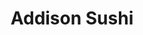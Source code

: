 ---
layout: place
title: "Addison Sushi"
permalink: /texas/addison/addison-sushi.html
stateAbbr: TX
stateName: Texas
cityName: Addison
seo:
  name: "Addison Sushi"
  type: Restaurant
  links: http://addisonsushi.com/
description: "Looking for sushi in Addison, Texas? Check out Addison Sushi for a delightful Japanese dining experience. Enjoy a variety of sushi and other dishes in a welc..."
place_id: ChIJ7yKCrAMhTIYRmi3jQcAkZ2U
photos:
  - name: >-
      places/ChIJ7yKCrAMhTIYRmi3jQcAkZ2U/photos/AeeoHcKRGn3RPXYdTmV49alWfk01YEwL0hLXkO3_ERkHJGlquxYMOD0ZIxQZvNmHWo6CLPUipi2lipXYXjeHXwZhmo9fwHgtA0J7p-uPw1uZMQFOJ4ORurCc1YsMQrfSQSmynkA7CaPLJbEyc_xpoaoEbJF-Nc3IlZ6eLRhi-0dCrIWwECT_EdA2nx4edEmIMVaSTp6wJAESWAyZSoEcxrzu8tndqAxoJ4bgOWLhKuMmNjZS2P3qX2gsa6Wnwl2XWWkxaWbM22FIC8oZQrYOiBIVqgwHOxilV2DFoKq9vhEueoBdyGMQXO6i_l0sJ_WXZByCj2ZlQ-m8jWMf2gxgdS0fF60HSxtBDguJXASGb7iUL7KdV_edOsJ6DO25Y6wsFC021hvFMQWDy2KhvZbxHwVE5M-SFFZX8zmDkIj3w1Y9xwLk5Z9a
    widthPx: 4800
    heightPx: 3599
    authorAttributions:
      - displayName: Drummermom
        uri: https://maps.google.com/maps/contrib/109802572556023842239
        photoUri: >-
          https://lh3.googleusercontent.com/a/ACg8ocIALJKcb4KcEZySAlwDbkuy8kNIu9_skJ6xGVpXHHgMas7rpA=s100-p-k-no-mo
    flagContentUri: >-
      https://www.google.com/local/imagery/report/?cb_client=maps_api_places.places_api&image_key=!1e10!2sCIHM0ogKEICAgIDTh42PtAE&hl=en-US
    googleMapsUri: >-
      https://www.google.com/maps/place//data=!3m4!1e2!3m2!1sCIHM0ogKEICAgIDTh42PtAE!2e10!4m2!3m1!1s0x864c2103ac8222ef:0x656724c041e32d9a
  - name: >-
      places/ChIJ7yKCrAMhTIYRmi3jQcAkZ2U/photos/AeeoHcJgGkJjYDdr70MF5nUpD_Gh3_4ElUuQtnhERtU1iNHp8PGaXI11xJM6R_cDuwqR6Qv_7kIDthLAu722-3n2UPC0XECfu9ihrxLg14Yo6l83DYUQYC82mEZiTiWFt7-zP4ez4vNz4VP9CCpnVMt7rFwHgCpahab6PlQkmK7sNoz_FaxD3JNTpnE46tPORF2Gt4dx_8ieeYNajT1qcWj77b8eRfLfqXn1w_cbm7ZvDj2qeiwNRlq44srzs4HS1rEZq9IKHLBDld058rZmbd0wz6RyHMfxJTYmZoar0iSVhPBz3w
    widthPx: 1369
    heightPx: 913
    authorAttributions:
      - displayName: Addison Sushi
        uri: https://maps.google.com/maps/contrib/106620361545100722633
        photoUri: >-
          https://lh3.googleusercontent.com/a/ACg8ocIkdufD8mbEeInF3jE6j8JaYzIFFTurhQoY6mRv5rYGpXPkEg=s100-p-k-no-mo
    flagContentUri: >-
      https://www.google.com/local/imagery/report/?cb_client=maps_api_places.places_api&image_key=!1e10!2sAF1QipP-ISeUc55lZxmedykiV0e21QpSxg5Kg0ScqFf9&hl=en-US
    googleMapsUri: >-
      https://www.google.com/maps/place//data=!3m4!1e2!3m2!1sAF1QipP-ISeUc55lZxmedykiV0e21QpSxg5Kg0ScqFf9!2e10!4m2!3m1!1s0x864c2103ac8222ef:0x656724c041e32d9a
  - name: >-
      places/ChIJ7yKCrAMhTIYRmi3jQcAkZ2U/photos/AeeoHcJpYQ3cm0HRlcRXZTmZrOiUGhaJLFhAhK76DM3dwA-WxcqZI5d8SQFvsq1o9MENKZqLr6_4epE7gFESxk4Hmd3T-43QMRK_uV6Lq8w35IA7aVwVIbiXwvzbqg-5LLvS87hHE3hqFUceyThGLjWNKIHOmbcaAyAE3NyUWuRDkFzmgQz8x-wqI7VDE6qU1kz1dDn2I8s5l8NPecI3kL4C-YuIVIAOvSNJ3VJT3w7MkxoOhQe7Bds7tJ38ChqvbgCjkNxkmgkcYu4KLqeZiJvinYcMSyBBo8FvBr2swuocP3GZ7A
    widthPx: 1369
    heightPx: 913
    authorAttributions:
      - displayName: Addison Sushi
        uri: https://maps.google.com/maps/contrib/106620361545100722633
        photoUri: >-
          https://lh3.googleusercontent.com/a/ACg8ocIkdufD8mbEeInF3jE6j8JaYzIFFTurhQoY6mRv5rYGpXPkEg=s100-p-k-no-mo
    flagContentUri: >-
      https://www.google.com/local/imagery/report/?cb_client=maps_api_places.places_api&image_key=!1e10!2sAF1QipPmPJVwkkV6WPKtN_n1tErswo0_S8SZKQ10bUGa&hl=en-US
    googleMapsUri: >-
      https://www.google.com/maps/place//data=!3m4!1e2!3m2!1sAF1QipPmPJVwkkV6WPKtN_n1tErswo0_S8SZKQ10bUGa!2e10!4m2!3m1!1s0x864c2103ac8222ef:0x656724c041e32d9a
  - name: >-
      places/ChIJ7yKCrAMhTIYRmi3jQcAkZ2U/photos/AeeoHcLTtMdahYrMQ8-5BdHkRYra4wdMrczw7aoAMnyJ_r1CVLXwkexZfu5V0VOieKcMmfdNp4AoscAKLMg3A24KQ7KGeFOONEkJQkTM0Mhz-sowIwyfB_ABSiQideB7Har8uINCNCNy3Hg9lyQ1ys4Bry5PrE4gx7On_bzCI_FkgQVtOCBCBDM3gHWo63PEy9aLNFWW6rH3P9FLo1dgnyzTWHCg5KOmF6uCzHSg9fu_EmRPHpcAUsqbnncqmWOJrI8xIYouQGz5jpJrtS-4E3B35rRNTrYpLQdle6uT9B7AyeqKJtpa-Jw_H45eXDcnAwey4L5tgf4xcnZYQvXLaJnJI5N4i0PqcEG5dUVPo0kRZr1upRcGxYZCN7Dti0aOnK4D8i9V0wJ153EdycsOIsIxv-1e8pvqaXscPmPzUe5fqboVRp8
    widthPx: 4800
    heightPx: 3600
    authorAttributions:
      - displayName: Nargiz Karimova-Galiyeva
        uri: https://maps.google.com/maps/contrib/118043645830241703997
        photoUri: >-
          https://lh3.googleusercontent.com/a-/ALV-UjX03fh_tnYR-Ko6tx6D6sAr_sSqAWMdjitr2LcHnGB620YpHgbG=s100-p-k-no-mo
    flagContentUri: >-
      https://www.google.com/local/imagery/report/?cb_client=maps_api_places.places_api&image_key=!1e10!2sCIHM0ogKEICAgICrgKTsswE&hl=en-US
    googleMapsUri: >-
      https://www.google.com/maps/place//data=!3m4!1e2!3m2!1sCIHM0ogKEICAgICrgKTsswE!2e10!4m2!3m1!1s0x864c2103ac8222ef:0x656724c041e32d9a
  - name: >-
      places/ChIJ7yKCrAMhTIYRmi3jQcAkZ2U/photos/AeeoHcKGX3vZAj4e5uo6sDhKnM5_7pSLXOADp7cARftJ4hvq-4sfsXhFT1Zo_xg1nGJQHsHyGDslUXAs84ffet0MgIc1GDIlkbua4-5BLoeWMc_3X8Ey-JZepuy4Bm4nWUgVs3MzHGjk4sCNSY0snjvmPYnj_nR7q_hjILCM6IshGAZVNqq8sNiWdyi-9JQbprJY79ENA0DcOBhofIYa9E173-u-9KYtdOuG5vXLwzsGjP9bpSGDJq6LZwJDAas0aN3IUioD2U-xakHyNzfP3CZahZXfio5LtF9wEf5DrTHvya3i4w
    widthPx: 1369
    heightPx: 913
    authorAttributions:
      - displayName: Addison Sushi
        uri: https://maps.google.com/maps/contrib/106620361545100722633
        photoUri: >-
          https://lh3.googleusercontent.com/a/ACg8ocIkdufD8mbEeInF3jE6j8JaYzIFFTurhQoY6mRv5rYGpXPkEg=s100-p-k-no-mo
    flagContentUri: >-
      https://www.google.com/local/imagery/report/?cb_client=maps_api_places.places_api&image_key=!1e10!2sAF1QipNhnwFdimlyS5bk7jQWTv0f3-j-pudaeXlj10b7&hl=en-US
    googleMapsUri: >-
      https://www.google.com/maps/place//data=!3m4!1e2!3m2!1sAF1QipNhnwFdimlyS5bk7jQWTv0f3-j-pudaeXlj10b7!2e10!4m2!3m1!1s0x864c2103ac8222ef:0x656724c041e32d9a
  - name: >-
      places/ChIJ7yKCrAMhTIYRmi3jQcAkZ2U/photos/AeeoHcJgcqmDaXaB07rcIXD_Uxt6bSQjiLoOswciHKARcPeYgg87KaNxaOA87hHLDghJpjkZtmz-QmgieOAFP5PTQMPZi-9_tGbLhsCTFjBJQJAtdcpvQ13rJdukf_iqWCmUwISCw0DUkFxlNEve9WvhiiILK7fwwA6cXT4UIvVapPbYnQHpxBxSYhOcAcgt6u66fw9Ve8989qVewzCkIhgs7buE43cE56Lf31_MJyUTy3YD95O_7NggAhx8YHf0eytn_Dq3fcf4Wbmjv3oYCK-5rwnmdktB_ek9NVkDnB6DdUaYzaXTVTXQI4CJPFY6Es0GBIGiHpO6lyEFummPWneLOQZ7cY9mevSX7dELmydX4PXZIj3nueC3_tJhGmw-hEouKzw9mxaohN-LqHysZQbNL62FJS8ZTdwJ-PUu6oMOLC7wiQ
    widthPx: 3024
    heightPx: 4032
    authorAttributions:
      - displayName: Jerry Frith
        uri: https://maps.google.com/maps/contrib/100992565991477257365
        photoUri: >-
          https://lh3.googleusercontent.com/a-/ALV-UjVch4I9fAClI5c3v9MUtW85a1X-0g7WzUWpjFRxKsaT3Qw0sCzT=s100-p-k-no-mo
    flagContentUri: >-
      https://www.google.com/local/imagery/report/?cb_client=maps_api_places.places_api&image_key=!1e10!2sCIHM0ogKEICAgICv65OUMA&hl=en-US
    googleMapsUri: >-
      https://www.google.com/maps/place//data=!3m4!1e2!3m2!1sCIHM0ogKEICAgICv65OUMA!2e10!4m2!3m1!1s0x864c2103ac8222ef:0x656724c041e32d9a
  - name: >-
      places/ChIJ7yKCrAMhTIYRmi3jQcAkZ2U/photos/AeeoHcJB_GPcMPMxM07m4rd28UsE1pwFZ3xImwsoX_-lWxm7LzpBfxD2OYthstIVCq1ntcAswpqf02tJJY9XcGggnBRzjkcx0l9t4HM9NkHBD4OguREdaCIH9cfSkeIlkTEwEMlNGPsfBudL2dOTXHW3dcaRCXU0urAFDxERIeaZ7vVndEBrsrwYKKGdbJSIrPJ9HUd14xZ2eHI-4gNojh0rn7KPkr8c9iSZC-YWthJ_-z2zlPVXMPS_Y9GingmXXUsKIdvFKwH4gwwt989A3yKmkdMhXTBoznv3w31ifPnJwZcERg
    widthPx: 1369
    heightPx: 913
    authorAttributions:
      - displayName: Addison Sushi
        uri: https://maps.google.com/maps/contrib/106620361545100722633
        photoUri: >-
          https://lh3.googleusercontent.com/a/ACg8ocIkdufD8mbEeInF3jE6j8JaYzIFFTurhQoY6mRv5rYGpXPkEg=s100-p-k-no-mo
    flagContentUri: >-
      https://www.google.com/local/imagery/report/?cb_client=maps_api_places.places_api&image_key=!1e10!2sAF1QipPWhFURSChlZiYPhrJMLtqbvd99PQc4Y8xU_FHX&hl=en-US
    googleMapsUri: >-
      https://www.google.com/maps/place//data=!3m4!1e2!3m2!1sAF1QipPWhFURSChlZiYPhrJMLtqbvd99PQc4Y8xU_FHX!2e10!4m2!3m1!1s0x864c2103ac8222ef:0x656724c041e32d9a
  - name: >-
      places/ChIJ7yKCrAMhTIYRmi3jQcAkZ2U/photos/AeeoHcIKuGMrx26-gFqDDpVt5oxI4hgT8ox75k_NAgLDULqN5soKlz9TL0JWVSekubtPN26qY6BWM13HcXqNVuwC9EiSZtxF35Yul3ZwlSZ9EoZNdmCFXv48zkpBl0k94E1rvqNyyCa-ULMTwfgHxlkABhZ8d1Tfn7KEpTSpSP-K1I9JHfdAflzkLNq7mVvdHhYHmKx4J7bXesx3T-eqy9_jWnFB1T7mqv8q1Oqdiv_GZ2pB-OxspoYFoy9bzYgspCDf7R1PtNB46ib5xJuohUEQ_wb0Ean3u9UeOvtupid8tlANZEwWyaZw-p-ZScn7MislXKwUHYFeTzLnxEtnR9SDN2b_USsYjjAv3v6FQronRCMrhSBLo2woGocubZCu356pXYmBIXC1ry0Qdaul12HmIVRNDPdHimPSD3V95ZsQCPrH2YJZ
    widthPx: 4800
    heightPx: 3600
    authorAttributions:
      - displayName: Cammy S
        uri: https://maps.google.com/maps/contrib/101462883022424607577
        photoUri: >-
          https://lh3.googleusercontent.com/a-/ALV-UjX6bNRwxEjrFplRbxhlqpRfWGdbAg3TovHopyB6SQAwaHwVzm99UQ=s100-p-k-no-mo
    flagContentUri: >-
      https://www.google.com/local/imagery/report/?cb_client=maps_api_places.places_api&image_key=!1e10!2sCIHM0ogKEICAgID_1eGJ_AE&hl=en-US
    googleMapsUri: >-
      https://www.google.com/maps/place//data=!3m4!1e2!3m2!1sCIHM0ogKEICAgID_1eGJ_AE!2e10!4m2!3m1!1s0x864c2103ac8222ef:0x656724c041e32d9a
  - name: >-
      places/ChIJ7yKCrAMhTIYRmi3jQcAkZ2U/photos/AeeoHcIMnAvdFTwYmYBlVgH-ugMGmzKIXI878ZQTPYLxYFItnWzSsuxcW-0Eg1ssVCodT5CIpEmAOORB8TxgTa4FPS8NtiA7z1GdWDwaLOERiZ1w3TxAQqfopeJesodRhayUbgSlGkY4vs0Oaiye0DNIDs5Sqahx7yJLiMSG96Dn5iQF_oPU3V4QcnYVkMYlNMbO1onCL0mxdKdPNFqGik2vymp1DDOLlgp4eZUXromfLs1fUE7RWpbw-WWgXMCJtiBFEkkT3ZrZWLPN45GXB77uXrE2wgLF84egyzyA0Du9vaC28Pf5xDP1QAlpKLZ8b_waZKtnhG7cezgnUegarwHfjMI2Gm3UBCt3eQnIVmTSGYXwCvWxctv-p3nOiwbtu4K-gXiC1_kUTcxoyRm-OlOEhrHFBQoqs2Xa0RU0I6LmMicgIVo
    widthPx: 3024
    heightPx: 4032
    authorAttributions:
      - displayName: Nathan Mcmurray
        uri: https://maps.google.com/maps/contrib/102291847348564929348
        photoUri: >-
          https://lh3.googleusercontent.com/a-/ALV-UjXjZ_ox2kdVQ52u5wnaZSX3uExpVN_4hJwVi_gpAuCa9xyuz9JPxw=s100-p-k-no-mo
    flagContentUri: >-
      https://www.google.com/local/imagery/report/?cb_client=maps_api_places.places_api&image_key=!1e10!2sCIHM0ogKEICAgIDmv8XltQE&hl=en-US
    googleMapsUri: >-
      https://www.google.com/maps/place//data=!3m4!1e2!3m2!1sCIHM0ogKEICAgIDmv8XltQE!2e10!4m2!3m1!1s0x864c2103ac8222ef:0x656724c041e32d9a
  - name: >-
      places/ChIJ7yKCrAMhTIYRmi3jQcAkZ2U/photos/AeeoHcLaDcKtaHySKWyvtKclAKi-_xnqpoVw1Oa7bYpFtAw7FunZsJHii6tRh7No6Ft1DltcQvzhIGS3poiUWp01cHhhzsSw72tb5vpyTf_0EUI5S75GAuVIej4Fs_A0iXLTpzvLhI2HJDYIVENZrruzhoW5LwlSv3q3No3Ot1gY2jeVcmd-M6Duost0nndUaf8aFU5waLT1hDqfFAIctQdXAyP1I48z_qb3zsNlNLKDLyNcX5biGvXuRluX-3gEXmnzFxij5_OT-AEQjMzu64a3kfyqcyzOeF6AUHIU95747AqCty57YtnJii71ZAxqdmLWdRJV0UV7IcV3rZdgbGsUdlsdFzCWN8yKiSl6ID3v3JmQjBXE4RpWb0AoZe_uvABtxaxLLF2kqmQdFgjXmqJ1NLfoQik0quWTfeF_YIknDYWVRKRSWwE3LjmcpP_fxg
    widthPx: 3024
    heightPx: 4032
    authorAttributions:
      - displayName: Mae Santi
        uri: https://maps.google.com/maps/contrib/118240381006534588668
        photoUri: >-
          https://lh3.googleusercontent.com/a-/ALV-UjWInBlLcj47ubUXfJ5VVbv1co_NbUUa4aIxa24CvwFMKPL0lBvUug=s100-p-k-no-mo
    flagContentUri: >-
      https://www.google.com/local/imagery/report/?cb_client=maps_api_places.places_api&image_key=!1e10!2sCIABIhAGbwPTfBKCOWe0v9EAAL7D&hl=en-US
    googleMapsUri: >-
      https://www.google.com/maps/place//data=!3m4!1e2!3m2!1sCIABIhAGbwPTfBKCOWe0v9EAAL7D!2e10!4m2!3m1!1s0x864c2103ac8222ef:0x656724c041e32d9a
address: 4995 Addison Cir, Addison, TX 75001, USA
street: 4995 Addison Cir
city: Addison
state: TX
zip: '75001'
country: USA
neighborhood: null
latitude: '32.961717'
longitude: '-96.826285'
accessibility_options:
  wheelchairAccessibleParking: true
  wheelchairAccessibleEntrance: true
  wheelchairAccessibleRestroom: true
  wheelchairAccessibleSeating: true
business_status: OPERATIONAL
name: Addison Sushi
google_maps_links:
  directionsUri: >-
    https://www.google.com/maps/dir//''/data=!4m7!4m6!1m1!4e2!1m2!1m1!1s0x864c2103ac8222ef:0x656724c041e32d9a!3e0
  placeUri: https://maps.google.com/?cid=7306849328589647258
  writeAReviewUri: >-
    https://www.google.com/maps/place//data=!4m3!3m2!1s0x864c2103ac8222ef:0x656724c041e32d9a!12e1
  reviewsUri: >-
    https://www.google.com/maps/place//data=!4m4!3m3!1s0x864c2103ac8222ef:0x656724c041e32d9a!9m1!1b1
  photosUri: >-
    https://www.google.com/maps/place//data=!4m3!3m2!1s0x864c2103ac8222ef:0x656724c041e32d9a!10e5
primary_type: Sushi Restaurant
opening_hours:
  regular: null
  current: null
secondary_opening_hours:
  regular:
    weekdayDescriptions: null
    type: null
  current:
    weekdayDescriptions: null
    type: null
phone: (972) 803-1192
price_level: null
price_range: null
rating: '4.5'
rating_count: 381
website: http://addisonsushi.com/
reviews: null
parking_options: null
payment_options: null
allow_dogs: null
curbside_pickup: null
delivery: null
dine_in: null
good_for_children: null
good_for_groups: null
good_for_sports: null
live_music: null
menu_for_children: null
outdoor_seating: null
reservable: null
restroom: null
serves_beer: null
serves_breakfast: null
serves_brunch: null
serves_cocktails: null
serves_coffee: null
serves_dinner: null
serves_dessert: null
serves_lunch: null
serves_vegetarian_food: null
serves_wine: null
takeout: null
summary: null

---